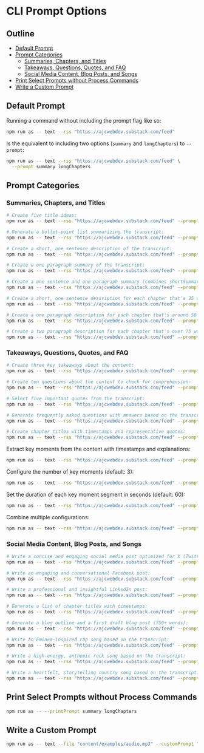 # CLI Prompt Options

## Outline

- [Default Prompt](#default-prompt)
- [Prompt Categories](#prompt-categories)
  - [Summaries, Chapters, and Titles](#summaries-chapters-and-titles)
  - [Takeaways, Questions, Quotes, and FAQ](#takeaways-questions-quotes-and-faq)
  - [Social Media Content, Blog Posts, and Songs](#social-media-content-blog-posts-and-songs)
- [Print Select Prompts without Process Commands](#print-select-prompts-without-process-commands)
- [Write a Custom Prompt](#write-a-custom-prompt)

## Default Prompt

Running a command without including the prompt flag like so:

```bash
npm run as -- text --rss "https://ajcwebdev.substack.com/feed"
```

Is the equivalent to including two options (`summary` and `longChapters`) to `--prompt`:

```bash
npm run as -- text --rss "https://ajcwebdev.substack.com/feed" \
  --prompt summary longChapters
```

## Prompt Categories

### Summaries, Chapters, and Titles

```bash
# Create five title ideas:
npm run as -- text --rss "https://ajcwebdev.substack.com/feed" --prompt titles

# Generate a bullet-point list summarizing the transcript:
npm run as -- text --rss "https://ajcwebdev.substack.com/feed" --prompt bulletPoints

# Create a short, one sentence description of the transcript:
npm run as -- text --rss "https://ajcwebdev.substack.com/feed" --prompt shortSummary

# Create a one paragraph summary of the transcript:
npm run as -- text --rss "https://ajcwebdev.substack.com/feed" --prompt longSummary

# Create a one sentence and one paragraph summary (combines shortSummary and longSummary):
npm run as -- text --rss "https://ajcwebdev.substack.com/feed" --prompt summary

# Create a short, one sentence description for each chapter that's 25 words or shorter.
npm run as -- text --rss "https://ajcwebdev.substack.com/feed" --prompt shortChapters

# Create a one paragraph description for each chapter that's around 50 words.
npm run as -- text --rss "https://ajcwebdev.substack.com/feed" --prompt mediumChapters

# Create a two paragraph description for each chapter that's over 75 words.
npm run as -- text --rss "https://ajcwebdev.substack.com/feed" --prompt longChapters
```

### Takeaways, Questions, Quotes, and FAQ

```bash
# Create three key takeaways about the content:
npm run as -- text --rss "https://ajcwebdev.substack.com/feed" --prompt takeaways

# Create ten questions about the content to check for comprehension:
npm run as -- text --rss "https://ajcwebdev.substack.com/feed" --prompt questions

# Select five important quotes from the transcript:
npm run as -- text --rss "https://ajcwebdev.substack.com/feed" --prompt quotes

# Generate frequently asked questions with answers based on the transcript:
npm run as -- text --rss "https://ajcwebdev.substack.com/feed" --prompt faq

# Create chapter titles with timestamps and representative quotes:
npm run as -- text --rss "https://ajcwebdev.substack.com/feed" --prompt chapterTitlesAndQuotes
```

Extract key moments from the content with timestamps and explanations:

```bash
npm run as -- text --rss "https://ajcwebdev.substack.com/feed" --prompt keyMoments --chatgpt
```

Configure the number of key moments (default: 3):

```bash
npm run as -- text --rss "https://ajcwebdev.substack.com/feed" --prompt keyMoments --keyMomentsCount 5 --chatgpt
```

Set the duration of each key moment segment in seconds (default: 60):

```bash
npm run as -- text --rss "https://ajcwebdev.substack.com/feed" --prompt keyMoments --keyMomentDuration 90 --chatgpt
```

Combine multiple configurations:

```bash
npm run as -- text --rss "https://ajcwebdev.substack.com/feed" --prompt keyMoments --keyMomentsCount 2 --keyMomentDuration 60 --claude
```

### Social Media Content, Blog Posts, and Songs

```bash
# Write a concise and engaging social media post optimized for X (Twitter):
npm run as -- text --rss "https://ajcwebdev.substack.com/feed" --prompt x

# Write an engaging and conversational Facebook post:
npm run as -- text --rss "https://ajcwebdev.substack.com/feed" --prompt facebook

# Write a professional and insightful LinkedIn post:
npm run as -- text --rss "https://ajcwebdev.substack.com/feed" --prompt linkedin

# Generate a list of chapter titles with timestamps:
npm run as -- text --rss "https://ajcwebdev.substack.com/feed" --prompt chapterTitles

# Generate a blog outline and a first draft blog post (750+ words):
npm run as -- text --rss "https://ajcwebdev.substack.com/feed" --prompt blog

# Write an Eminem-inspired rap song based on the transcript:
npm run as -- text --rss "https://ajcwebdev.substack.com/feed" --prompt rapSong

# Write a high-energy, anthemic rock song based on the transcript:
npm run as -- text --rss "https://ajcwebdev.substack.com/feed" --prompt rockSong

# Write a heartfelt, storytelling country song based on the transcript:
npm run as -- text --rss "https://ajcwebdev.substack.com/feed" --prompt countrySong
```

## Print Select Prompts without Process Commands

```bash
npm run as -- --printPrompt summary longChapters
```

## Write a Custom Prompt

```bash
npm run as -- text --file "content/examples/audio.mp3" --customPrompt "content/examples/custom-prompt.md" --chatgpt
```